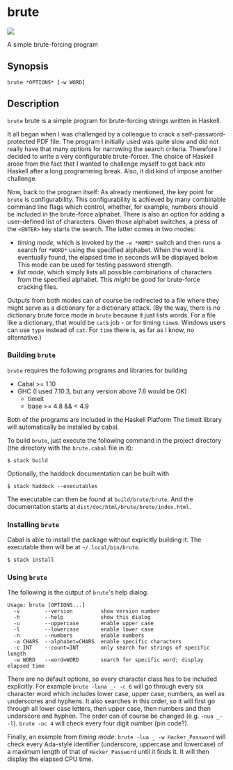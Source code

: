 # brute
![](https://jenkins.gedmin.as/job/check-manifest/badge/icon?style=plastic)

A simple brute-forcing program

## Synopsis
`brute *OPTIONS* [-w WORD]`

## Description
`brute` brute is a simple program for brute-forcing strings written in Haskell.

It all began when I was challenged by a colleague to crack a
self-password-protected PDF file. The program I initially used was quite slow
and did not really have that many options for narrowing the search criteria.
Therefore I decided to write a very configurable brute-forcer. The choice of
Haskell arose from the fact that I wanted to challenge myself to get back into
Haskell after a long programming break. Also, it did kind of impose another
challenge.

Now, back to the program itself: As already mentioned, the key point for `brute`
is configurability. This configurability is achieved by many combinable command
line flags which control, whether, for example, numbers should be included in
the brute-force alphabet. There is also an option for adding a user-defined
list of characters. Given those alphabet switches, a press of the `<ENTER>` key
starts the search. The latter comes in two modes:

  * *timing mode*, which is invoked by the `-w *WORD*` switch and then
    runs a search for `*WORD*` using the specified alphabet. When the word
    is eventually found, the elapsed time in seconds will be displayed below.
    This mode can be used for testing password strength.
  * *list mode*, which simply lists all possible combinations of characters
    from the specified alphabet. This *might* be good for brute-force cracking
    files.

Outputs from both modes can of course be redirected to a file where they
might serve as a dictionary for a dictionary attack. (By the way, there is no
dictionary brute force mode in `brute` because it just lists words. For a file
like a dictionary, that would be `cat`s job - or for timing `time`s. Windows
users can use `type` instead of `cat`. For `time` there is, as far as I know, no
alternative.)

### Building `brute`
`brute` requires the following programs and libraries for building

  * Cabal >= 1.10
  * GHC (I used 7.10.3, but any version above 7.6 would be OK)
    * timeit
    * base >= 4.8 && < 4.9

Both of the programs are included in the Haskell Platform The timeit library
will automatically be installed by cabal.

To build `brute`, just execute the following command in the project directory
(the directory with the `brute.cabal` file in it):

```
$ stack build
```

Optionally, the haddock documentation can be built with

```
$ stack haddock --executables
```

The executable can then be found at `build/brute/brute`.
And the documentation starts at `dist/doc/html/brute/brute/index.html`.

### Installing `brute`
Cabal is able to install the package without explicitly
building it. The executable then will be at `~/.local/bin/brute`.

```
$ stack install
```

### Using `brute`
The following is the output of `brute`'s help dialog.

```
Usage: brute [OPTIONS...]
  -v        --version         show version number
  -h        --help            show this dialog
  -u        --uppercase       enable upper case
  -l        --lowercase       enable lower case
  -n        --numbers         enable numbers
  -a CHARS  --alphabet=CHARS  enable specific characters
  -c INT    --count=INT       only search for strings of specific length
  -w WORD   --word=WORD       search for specific word; display elapsed time
```

There are no default options, so every character class has to be included
explicitly. For example `brute -luna _- -c 6` will go through every six
character word which includes lower case, upper case, numbers, as well as
underscores and hyphens. It also searches in this order, so it will first
go through all lower case letters, then upper case, then numbers and then
underscore and hyphen. The order can of course be changed (e.g. `-nua _- -l`).
`brute -nc 4` will check every four digit number (pin code?).

Finally, an example from *timing mode*: `brute -lua _ -w Hacker_Password` will
check every Ada-style identifier (underscore, uppercase and lowercase) of a
maximum length of that of `Hacker_Password` until it finds it. It will then
display the elapsed CPU time.

